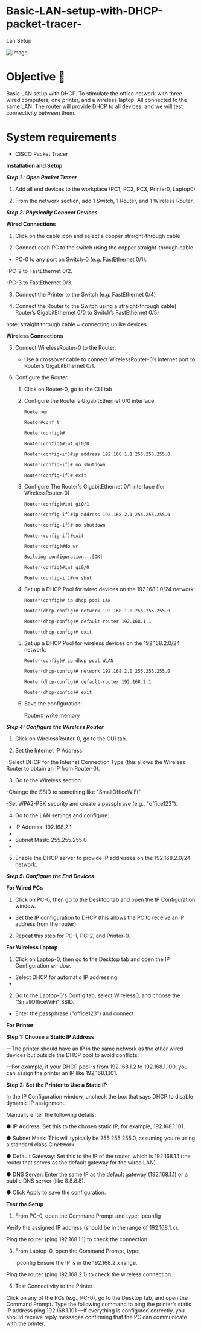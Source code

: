 # Basic-LAN-setup-with-DHCP-packet-tracer-


Lan Setup

![image](https://github.com/user-attachments/assets/bfce06f1-d07a-46b0-ac49-4c8cbcbef81a)


# Objective 🎯

Basic LAN setup with DHCP. To stimulate the office network with three wired computers, one printer, and a wireless laptop. All connected to the same LAN. The router will provide DHCP to all devices, and we will test connectivity between them. 

# **System requirements**

- CISCO Packet Tracer




**Installation and Setup** 

***Step 1 : Open Packet Tracer***

1. Add all end devices to the workplace (PC1, PC2, PC3, Printer0, Laptop0)
   
2. From the network section, add 1 Switch, 1 Router, and 1 Wireless Router. 

***Step 2: Physically Connect Devices*** 

  **Wired Connections**

1. Click on the cable icon and select a copper straight-through cable
 
2. Connect each PC to the switch using the copper straight-through cable

  - PC-0 to any port on Switch-0 (e.g. FastEthernet 0/1).

  -PC-2 to FastEthernet 0/2.

  -PC-3 to FastEthernet 0/3.

3. Connect the Printer to the Switch (e.g. FastEthernet 0/4)
  
4. Connect the Router to the Switch using a straight-through cable( Router’s GigabitEthernet 0/0 to Switch’s FastEthernet 0/5)

note: straight through cable = connecting unlike devices

   **Wireless Connections**

5. Connect WirelessRouter-0 to the Router.

    - Use a  crossover cable to connect WirelessRouter-0’s internet port to Router’s GigabitEthernet   0/1.

6.  Configure the Router 

    1. Click on Router-0, go to the CLI tab

    2. Configure the Router’s GigabitEthernet 0/0 interface

           Router>en
 
           Router#conf t

           Router(config)#

           Router(config)#int gi0/0    

           Router(config-if)#ip address 192.168.1.1 255.255.255.0 
 
           Router(config-if)# no shutdown
  
           Router(config-if)# exit

    3. Configure The Router’s GigabitEthernet 0/1 interface (for WirelessRouter-0)

           Router(config)#int gi0/1
    
           Router(config-if)#ip address 192.168.2.1 255.255.255.0                         

           Router(config-if)# no shutdown
    
           Router(config-if)#exit

           Router(config)#do wr
    
           Building configuration...[OK]
    
           Router(config)#int gi0/0
    
           Router(config-if)#no shut

    4. Set up a DHCP Pool for wired devices on the 192.168.1.0/24 network:

           Router(config)# ip dhcp pool LAN 

           Router(dhcp-config)# network 192.168.1.0 255.255.255.0

           Router(dhcp-config)# default-router 192.168.1.1

           Router(dhcp-config)# exit

    5. Set up a DHCP Pool for wireless devices on the 192.168.2.0/24 network:
     
           Router(config)# ip dhcp pool WLAN

           Router(dhcp-config)# network 192.168.2.0 255.255.255.0

           Router(dhcp-config)# default-router 192.168.2.1

           Router(dhcp-config)# exit

     6. Save the configuration:
     
          Router# write memory

***Step 4: Configure the Wireless Router***

1. Click on WirelessRouter-0, go to the GUI tab.
  
2. Set the Internet IP Address:
   
-Select DHCP for the Internet Connection Type (this allows the Wireless
Router to obtain an IP from Router-0).

3. Go to the Wireless section:

-Change the SSID to something like "SmallOfficeWiFi".

-Set WPA2-PSK security and create a passphrase (e.g., "office123").

4. Go to the LAN settings and configure:
   
- IP Address: 192.168.2.1
- 
- Subnet Mask: 255.255.255.0
- 
5. Enable the DHCP server to provide IP addresses on the 192.168.2.0/24 network.

***Step 5: Configure the End Devices***

**For Wired PCs**

1. Click on PC-0, then go to the Desktop tab and open the IP Configuration window.

- Set the IP configuration to DHCP (this allows the PC to receive an IP
address from the router).

2. Repeat this step for PC-1, PC-2, and Printer-0.

**For Wireless Laptop**

1. Click on Laptop-0, then go to the Desktop tab and open the IP Configuration
window.

- Select DHCP for automatic IP addressing.
- 
2. Go to the Laptop-0's Config tab, select Wireless0, and choose the
"SmallOfficeWiFi" SSID.

- Enter the passphrase ("office123") and connect

 **For Printer**
 
**Step 1: Choose a Static IP Address**

—The printer should have an IP in the same network as the other wired devices but outside the DHCP pool to avoid conflicts.

—For example, if your DHCP pool is from 192.168.1.2 to 192.168.1.100, you can
assign the printer an IP like 192.168.1.101.

**Step 2: Set the Printer to Use a Static IP**

In the IP Configuration window, uncheck the box that says DHCP to disable
dynamic IP assignment.

Manually enter the following details:

● IP Address: Set this to the chosen static IP, for example, 192.168.1.101.

● Subnet Mask: This will typically be 255.255.255.0, assuming you're using a
standard class C network.

● Default Gateway: Set this to the IP of the router, which is 192.168.1.1 (the router
that serves as the default gateway for the wired LAN).

● DNS Server: Enter the same IP as the default gateway (192.168.1.1) or a public
DNS server (like 8.8.8.8).

● Click Apply to save the configuration.

**Test the Setup**

1. From PC-0, open the Command Prompt and type:
Ipconfig

Verify the assigned IP address (should be in the range of 192.168.1.x).

Ping the router (ping 192.168.1.1) to check the connection.

3. From Laptop-0, open the Command Prompt, type:
   
     Ipconfig
Ensure the IP is in the 192.168.2.x range.

Ping the router (ping 192.168.2.1) to check the wireless connection.

5. Test Connectivity to the Printer

Click on any of the PCs (e.g., PC-0), go to the Desktop tab, and open the
Command Prompt.
Type the following command to ping the printer’s static IP address
ping 192.168.1.101
—If everything is configured correctly, you should receive reply messages
confirming that the PC can communicate with the printer.
